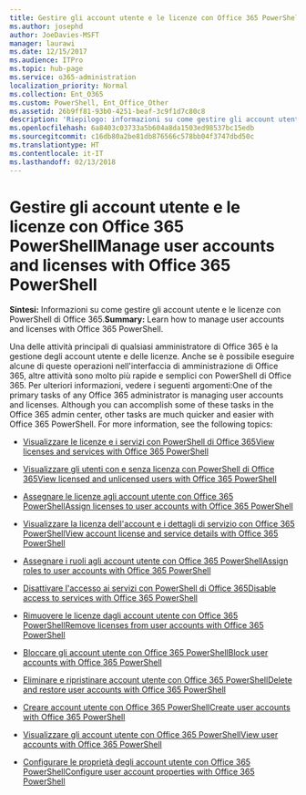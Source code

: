 ```yaml
---
title: Gestire gli account utente e le licenze con Office 365 PowerShell
ms.author: josephd
author: JoeDavies-MSFT
manager: laurawi
ms.date: 12/15/2017
ms.audience: ITPro
ms.topic: hub-page
ms.service: o365-administration
localization_priority: Normal
ms.collection: Ent_O365
ms.custom: PowerShell, Ent_Office_Other
ms.assetid: 26b9ff81-93b0-4251-beaf-3c9f1d7c80c8
description: 'Riepilogo: informazioni su come gestire gli account utente e le licenze con PowerShell di Office 365.'
ms.openlocfilehash: 6a8403c03733a5b604a8da1503ed98537bc15edb
ms.sourcegitcommit: c16db80a2be81db876566c578bb04f3747dbd50c
ms.translationtype: HT
ms.contentlocale: it-IT
ms.lasthandoff: 02/13/2018
---
```

# <a name="manage-user-accounts-and-licenses-with-office-365-powershell"></a><span data-ttu-id="a0cf3-103">Gestire gli account utente e le licenze con Office 365 PowerShell</span><span class="sxs-lookup"><span data-stu-id="a0cf3-103">Manage user accounts and licenses with Office 365 PowerShell</span></span>

 <span data-ttu-id="a0cf3-104">**Sintesi:** Informazioni su come gestire gli account utente e le licenze con PowerShell di Office 365.</span><span class="sxs-lookup"><span data-stu-id="a0cf3-104">**Summary:** Learn how to manage user accounts and licenses with Office 365 PowerShell.</span></span>
  
<span data-ttu-id="a0cf3-p101">Una delle attività principali di qualsiasi amministratore di Office 365 è la gestione degli account utente e delle licenze. Anche se è possibile eseguire alcune di queste operazioni nell'interfaccia di amministrazione di Office 365, altre attività sono molto più rapide e semplici con PowerShell di Office 365. Per ulteriori informazioni, vedere i seguenti argomenti:</span><span class="sxs-lookup"><span data-stu-id="a0cf3-p101">One of the primary tasks of any Office 365 administrator is managing user accounts and licenses. Although you can accomplish some of these tasks in the Office 365 admin center, other tasks are much quicker and easier with Office 365 PowerShell. For more information, see the following topics:</span></span>
  
- [<span data-ttu-id="a0cf3-108">Visualizzare le licenze e i servizi con PowerShell di Office 365</span><span class="sxs-lookup"><span data-stu-id="a0cf3-108">View licenses and services with Office 365 PowerShell</span></span>](view-licenses-and-services-with-office-365-powershell.md)
    
- [<span data-ttu-id="a0cf3-109">Visualizzare gli utenti con e senza licenza con PowerShell di Office 365</span><span class="sxs-lookup"><span data-stu-id="a0cf3-109">View licensed and unlicensed users with Office 365 PowerShell</span></span>](view-licensed-and-unlicensed-users-with-office-365-powershell.md)
    
- [<span data-ttu-id="a0cf3-110">Assegnare le licenze agli account utente con Office 365 PowerShell</span><span class="sxs-lookup"><span data-stu-id="a0cf3-110">Assign licenses to user accounts with Office 365 PowerShell</span></span>](assign-licenses-to-user-accounts-with-office-365-powershell.md)
    
- [<span data-ttu-id="a0cf3-111">Visualizzare la licenza dell'account e i dettagli di servizio con Office 365 PowerShell</span><span class="sxs-lookup"><span data-stu-id="a0cf3-111">View account license and service details with Office 365 PowerShell</span></span>](view-account-license-and-service-details-with-office-365-powershell.md)
    
- [<span data-ttu-id="a0cf3-112">Assegnare i ruoli agli account utente con Office 365 PowerShell</span><span class="sxs-lookup"><span data-stu-id="a0cf3-112">Assign roles to user accounts with Office 365 PowerShell</span></span>](assign-roles-to-user-accounts-with-office-365-powershell.md)
    
- [<span data-ttu-id="a0cf3-113">Disattivare l'accesso ai servizi con PowerShell di Office 365</span><span class="sxs-lookup"><span data-stu-id="a0cf3-113">Disable access to services with Office 365 PowerShell</span></span>](disable-access-to-services-with-office-365-powershell.md)
    
- [<span data-ttu-id="a0cf3-114">Rimuovere le licenze dagli account utente con Office 365 PowerShell</span><span class="sxs-lookup"><span data-stu-id="a0cf3-114">Remove licenses from user accounts with Office 365 PowerShell</span></span>](remove-licenses-from-user-accounts-with-office-365-powershell.md)
    
- [<span data-ttu-id="a0cf3-115">Bloccare gli account utente con Office 365 PowerShell</span><span class="sxs-lookup"><span data-stu-id="a0cf3-115">Block user accounts with Office 365 PowerShell</span></span>](block-user-accounts-with-office-365-powershell.md)
    
- [<span data-ttu-id="a0cf3-116">Eliminare e ripristinare account utente con Office 365 PowerShell</span><span class="sxs-lookup"><span data-stu-id="a0cf3-116">Delete and restore user accounts with Office 365 PowerShell</span></span>](delete-and-restore-user-accounts-with-office-365-powershell.md)
    
- [<span data-ttu-id="a0cf3-117">Creare account utente con Office 365 PowerShell</span><span class="sxs-lookup"><span data-stu-id="a0cf3-117">Create user accounts with Office 365 PowerShell</span></span>](create-user-accounts-with-office-365-powershell.md)
    
- [<span data-ttu-id="a0cf3-118">Visualizzare gli account utente con Office 365 PowerShell</span><span class="sxs-lookup"><span data-stu-id="a0cf3-118">View user accounts with Office 365 PowerShell</span></span>](view-user-accounts-with-office-365-powershell.md)
    
- [<span data-ttu-id="a0cf3-119">Configurare le proprietà degli account utente con Office 365 PowerShell</span><span class="sxs-lookup"><span data-stu-id="a0cf3-119">Configure user account properties with Office 365 PowerShell</span></span>](configure-user-account-properties-with-office-365-powershell.md)
    

